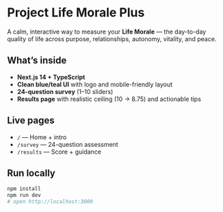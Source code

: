 # Project Life Morale Plus

A calm, interactive way to measure your **Life Morale** — the day-to-day quality of life across purpose, relationships, autonomy, vitality, and peace.

## What’s inside
- **Next.js 14 + TypeScript**
- **Clean blue/teal UI** with logo and mobile-friendly layout
- **24-question survey** (1–10 sliders)
- **Results page** with realistic ceiling (10 → 8.75) and actionable tips

## Live pages
- `/` — Home + intro
- `/survey` — 24-question assessment
- `/results` — Score + guidance

## Run locally
```bash
npm install
npm run dev
# open http://localhost:3000
